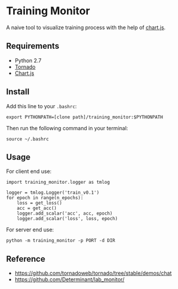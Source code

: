 # Training Monitor
A naive tool to visualize training process with the help of [chart.js](http://www.chartjs.org/).

## Requirements

- Python 2.7
- [Tornado](http://www.tornadoweb.org/en/stable/)
- [Chart.js](http://www.chartjs.org/)

## Install

Add this line to your `.bashrc`:

	export PYTHONPATH=[clone path]/training_monitor:$PYTHONPATH

Then run the following command in your terminal:

	source ~/.bashrc


## Usage

For client end use:

    import training_monitor.logger as tmlog

    logger = tmlog.Logger('train_v0.1')
    for epoch in range(n_epochs):
        loss = get_loss()
        acc = get_acc()
        logger.add_scalar('acc', acc, epoch)
        logger.add_scalar('loss', loss, epoch)

For server end use:

    python -m training_monitor -p PORT -d DIR

## Reference

- https://github.com/tornadoweb/tornado/tree/stable/demos/chat
- https://github.com/Determinant/lab_monitor/
